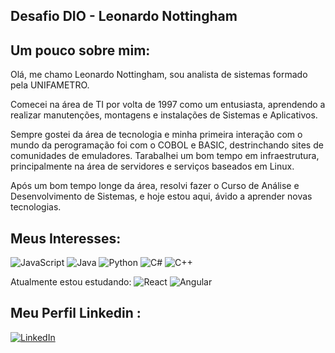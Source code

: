 
## Desafio DIO - Leonardo Nottingham

## Um pouco sobre mim:
Olá, me chamo Leonardo Nottingham, sou analista de sistemas formado pela UNIFAMETRO.

Comecei na área de TI por volta de 1997 como um entusiasta, aprendendo a realizar manutenções, montagens e instalações de Sistemas e Aplicativos. 

Sempre gostei da área de tecnologia e minha primeira interação com o mundo da perogramação foi com o COBOL e BASIC, destrinchando sites de comunidades de emuladores. Tarabalhei um bom tempo em infraestrutura, principalmente na área de servidores e serviços baseados em Linux.

Após um bom tempo longe da área, resolvi fazer o Curso de Análise e Desenvolvimento de Sistemas, e hoje estou aqui, ávido a aprender novas tecnologias.

## Meus Interesses:
![JavaScript](https://img.shields.io/badge/JavaScript-000?style=for-the-badge&logo=javascript) 
![Java](https://img.shields.io/badge/Java-000?style=for-the-badge&logo=java) 
![Python](https://img.shields.io/badge/Python-000?style=for-the-badge&logo=python)
![C#](https://img.shields.io/badge/C%23-000?style=for-the-badge&logo=c-sharp&logoColor=823085)
![C++](https://img.shields.io/badge/C%2B%2B-000?style=for-the-badge&logo=c%2B%2B&logoColor=00599C)

Atualmente estou estudando:
![React](https://img.shields.io/badge/React-000?style=for-the-badge&logo=react)
![Angular](https://img.shields.io/badge/Angular-000?style=for-the-badge&logo=angular&logoColor=C3002F)


## Meu Perfil Linkedin : 
  [![LinkedIn](https://img.shields.io/badge/LinkedIn-000?style=for-the-badge&logo=linkedin&logoColor=0E76A8)](https://www.linkedin.com/in/leonardo-nottingham-65339367/)
